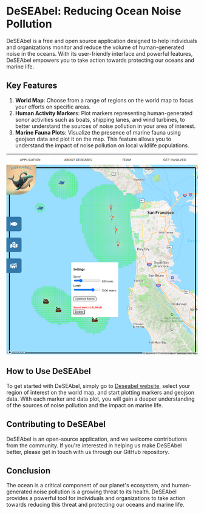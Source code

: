 # DeSEAbel: Reducing Ocean Noise Pollution
DeSEAbel is a free and open source application designed to help individuals and organizations monitor and reduce the volume of human-generated noise in the oceans. With its user-friendly interface and powerful features, DeSEAbel empowers you to take action towards protecting our oceans and marine life.

## Key Features
1. **World Map**: Choose from a range of regions on the world map to focus your efforts on specific areas.
2. **Human Activity Marker**s: Plot markers representing human-generated sonor activities such as boats, shipping lanes, and wind turbines, to better understand the sources of noise pollution in your area of interest.
3. **Marine Fauna Plots**: Visualize the presence of marine fauna using geojson data and plot it on the map. This feature allows you to understand the impact of noise pollution on local wildlife populations.

![DeSEAbel Screenshot](img/screen_shot_readme.png)

## How to Use DeSEAbel
To get started with DeSEAbel, simply go to [Deseabel website](https://deseabel.github.io/deseabel/visualization/), select your region of interest on the world map, and start plotting markers and geojson data. With each marker and data plot, you will gain a deeper understanding of the sources of noise pollution and the impact on marine life.

## Contributing to DeSEAbel
DeSEAbel is an open-source application, and we welcome contributions from the community. If you're interested in helping us make DeSEAbel better, please get in touch with us through our GitHub repository.

## Conclusion
The ocean is a critical component of our planet's ecosystem, and human-generated noise pollution is a growing threat to its health. DeSEAbel provides a powerful tool for individuals and organizations to take action towards reducing this threat and protecting our oceans and marine life.